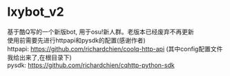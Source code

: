# lxybot_v2
基于酷Q写的一个新版bot, 用于osu!新人群。老版本已经废弃不再更新  
使用前需要先进行httpapi和pysdk的配置(感谢作者)  
httpapi: https://github.com/richardchien/coolq-http-api (其中config配置文件我给出来了,在根目录下)  
pysdk: https://github.com/richardchien/cqhttp-python-sdk  
